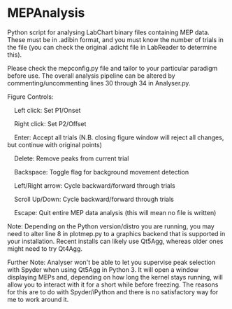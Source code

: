 # MEPAnalysis
Python script for analysing LabChart binary files containing MEP data. These must be in .adibin format, and you must know the number of trials in the file (you can check the original .adicht file in LabReader to determine this).


Please check the mepconfig.py file and tailor to your particular paradigm before use. The overall analysis pipeline can be altered by commenting/uncommenting lines 30 through 34 in Analyser.py. 


Figure Controls:

&nbsp;&nbsp;&nbsp;&nbsp;Left click: Set P1/Onset

&nbsp;&nbsp;&nbsp;&nbsp;Right click: Set P2/Offset

&nbsp;&nbsp;&nbsp;&nbsp;Enter: Accept all trials (N.B. closing figure window will reject all changes, but continue with original points)

&nbsp;&nbsp;&nbsp;&nbsp;Delete: Remove peaks from current trial

&nbsp;&nbsp;&nbsp;&nbsp;Backspace: Toggle flag for background movement detection

&nbsp;&nbsp;&nbsp;&nbsp;Left/Right arrow: Cycle backward/forward through trials

&nbsp;&nbsp;&nbsp;&nbsp;Scroll Up/Down: Cycle backward/forward through trials

&nbsp;&nbsp;&nbsp;&nbsp;Escape: Quit entire MEP data analysis (this will mean no file is written)


Note: Depending on the Python version/distro you are running, you may need to alter line 8 in plotmep.py to a graphics backend that is supported in your installation. Recent installs can likely use Qt5Agg, whereas older ones might need to try Qt4Agg.


Further Note: Analyser won't be able to let you supervise peak selection with Spyder when using Qt5Agg in Python 3. It will open a window displaying MEPs and, depending on how long the kernel stays running, will allow you to interact with it for a short while before freezing. The reasons for this are to do with Spyder/iPython and there is no satisfactory way for me to work around it.
